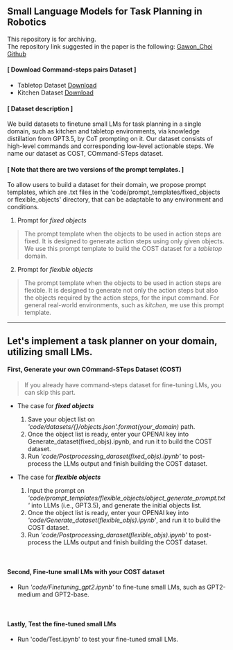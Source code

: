 ## Small Language Models for Task Planning in Robotics

This repository is for archiving.  
The repository link suggested in the paper is the following: [Gawon_Choi Github](https://github.com/Gawon-Choi/small-LMs-Task-Planning)  

<p>
  
#### [ Download Command-steps pairs Dataset ]
* Tabletop Dataset [Download](https://drive.google.com/file/d/1QfZ4A0Fs9ZlbAp0xoM_uzKTo35ryhT7V/view?usp=drive_link)
* Kitchen Dataset [Download](https://drive.google.com/file/d/1vf26Pf4YMrkcmroF-dQMGEP4JJRQZwPJ/view?usp=drive_link)

#### [ Dataset description ]
We build datasets to finetune small LMs for task planning in a single domain, such as kitchen and tabletop environments, via knowledge distillation from GPT3.5, by CoT prompting on it. Our dataset consists of high-level commands and corresponding low-level actionable steps. We name our dataset as COST, COmmand-STeps dataset.

#### [ Note that there are two versions of the prompt templates. ]   
 To allow users to build a dataset for their domain, we propose prompt templates, which are .txt files in the 'code/prompt_templates/fixed_objects or flexible_objects' directory, that can be adaptable to any environment and conditions.

1. Prompt for _fixed objects_   
>  The prompt template when the objects to be used in action steps are fixed. It is designed to generate action steps using only given objects. We use this prompt template to build the COST dataset for a _tabletop_ domain.   
2. Prompt for _flexible objects_
> The prompt template when the objects to be used in action steps are flexible. It is designed to generate not only the action steps but also the objects required by the action steps, for the input command. For general real-world environments, such as _kitchen_, we use this prompt template.

---
Let's implement a task planner on your domain, utilizing small LMs.  
---
#### First, Generate your own COmmand-STeps Dataset (COST)
> If you already have command-steps dataset for fine-tuning LMs, you can skip this part.
* The case for **_fixed objects_**
  1. Save your object list on _'code/datasets/{}/objects.json'.format(your_domain)_ path.
  2. Once the object list is ready, enter your OPENAI key into Generate_dataset(fixed_objs).ipynb, and run it to build the COST dataset.
  3. Run _'code/Postprocessing_daraset(fixed_objs).ipynb'_ to post-process the LLMs output and finish building the COST dataset.
  
* The case for **_flexible objects_**
  1. Input the prompt on _'code/prompt_templates/flexible_objects/object_generate_prompt.txt'_ into LLMs (i.e., GPT3.5), and generate the initial objects list.
  2. Once the object list is ready, enter your OPENAI key into _'code/Generate_dataset(flexible_objs).ipynb'_, and run it to build the COST dataset.
  3. Run _'code/Postprocessing_daraset(flexible_objs).ipynb'_ to post-process the LLMs output and finish building the COST dataset.
<br>

#### Second, Fine-tune small LMs with your COST dataset
* Run _'code/Finetuning_gpt2.ipynb'_ to fine-tune small LMs, such as GPT2-medium and GPT2-base.    
<br>

#### Lastly, Test the fine-tuned small LMs
* Run 'code/Test.ipynb' to test your fine-tuned small LMs.
<br>
</p>
